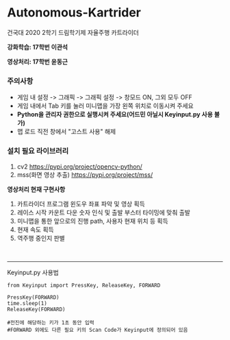 # Autonomous-Kartrider
건국대 2020 2학기 드림학기제 자율주행 카트라이더

**강화학습: 17학번 이관석** 

**영상처리: 17학번 윤동근**

### 주의사항
- 게임 내 설정 -> 그래픽 -> 그래픽 설정 -> 창모드 ON, 그외 모두 OFF
- 게임 내에서 Tab 키를 눌러 미니맵을 가장 왼쪽 위치로 이동시켜 주세요
- **Python을 관리자 권한으로 실행시켜 주세요(어드민 아닐시 Keyinput.py 사용 불가)**
- 맵 로드 직전 창에서 "고스트 사용" 해제

### 설치 필요 라이브러리
1. cv2 https://pypi.org/project/opencv-python/
2. mss(화면 영상 추출) https://pypi.org/project/mss/

**영상처리 현재 구현사항**
1. 카트라이더 프로그램 윈도우 좌표 파악 및 영상 획득
2. 레이스 시작 카운트 다운 숫자 인식 및 출발 부스터 타이밍에 맞춰 출발
3. 미니맵을 통한 앞으로의 진행 path, 사용자 현재 위치 등 획득
4. 현재 속도 획득
5. 역주행 중인지 판별

&nbsp;





---
Keyinput.py 사용법 

    from Keyinput import PressKey, ReleaseKey, FORWARD
    
    PressKey(FORWARD)
    time.sleep(1)
    ReleaseKey(FORWARD)

    #전진에 해당하는 키가 1초 동안 입력
    #FORWARD 외에도 다른 필요 키의 Scan Code가 Keyinput에 정의되어 있음
